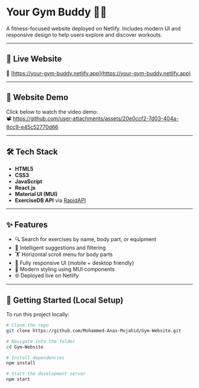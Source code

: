 # Your Gym Buddy 🏋️‍♂️

A fitness-focused website deployed on Netlify. Includes modern UI and responsive design to help users explore and discover workouts.

---

## 🚀 Live Website

🔗 [https://your-gym-buddy.netlify.app](https://your-gym-buddy.netlify.app)

---

## 🎥 Website Demo

Click below to watch the video demo:  
📽️ https://github.com/user-attachments/assets/20e0ccf2-7d03-404a-8cc9-e45c52770d66

---

## 🛠️ Tech Stack

- **HTML5**
- **CSS3**
- **JavaScript**
- **React.js**
- **Material UI (MUI)**
- **ExerciseDB API** via [RapidAPI](https://rapidapi.com/justin-WFnsXH_t6/api/exercisedb)

---

## ✨ Features

- 🔍 Search for exercises by name, body part, or equipment
- 🧠 Intelligent suggestions and filtering
- 🏋️ Horizontal scroll menu for body parts
- 📱 Fully responsive UI (mobile + desktop friendly)
- 🎨 Modern styling using MUI components
- 🌐 Deployed live on Netlify

---

## 📁 Getting Started (Local Setup)

To run this project locally:

```bash
# Clone the repo
git clone https://github.com/Mohammed-Anas-Mujahid/Gym-Website.git

# Navigate into the folder
cd Gym-Website

# Install dependencies
npm install

# Start the development server
npm start
